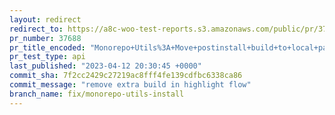 ```yaml
---
layout: redirect
redirect_to: https://a8c-woo-test-reports.s3.amazonaws.com/public/pr/37688/api/index.html
pr_number: 37688
pr_title_encoded: "Monorepo+Utils%3A+Move+postinstall+build+to+local+package.json"
pr_test_type: api
last_published: "2023-04-12 20:30:45 +0000"
commit_sha: 7f2cc2429c27219ac8fff4fe139cdfbc6338ca86
commit_message: "remove extra build in highlight flow"
branch_name: fix/monorepo-utils-install
---
```

